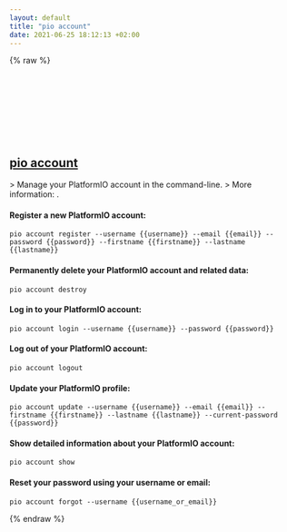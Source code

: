 ```yaml
---
layout: default
title: "pio account"
date: 2021-06-25 18:12:13 +02:00
---
```

{% raw %}
<h2 id="pio-account">
  <a href="/en/common/pio-account.html">pio account</a> <a href="#pio-account"><svg class="icon">
    <use href="/assets/images/unicode_sprite.svg#link" />
  </svg></a>
</h2>
> Manage your PlatformIO account in the command-line.
> More information: <https://docs.platformio.org/en/latest/core/userguide/account/>.

#### Register a new PlatformIO account:
```shell
pio account register --username {{username}} --email {{email}} --password {{password}} --firstname {{firstname}} --lastname {{lastname}}
```
#### Permanently delete your PlatformIO account and related data:
```shell
pio account destroy
```
#### Log in to your PlatformIO account:
```shell
pio account login --username {{username}} --password {{password}}
```
#### Log out of your PlatformIO account:
```shell
pio account logout
```
#### Update your PlatformIO profile:
```shell
pio account update --username {{username}} --email {{email}} --firstname {{firstname}} --lastname {{lastname}} --current-password {{password}}
```
#### Show detailed information about your PlatformIO account:
```shell
pio account show
```
#### Reset your password using your username or email:
```shell
pio account forgot --username {{username_or_email}}
```
{% endraw %}